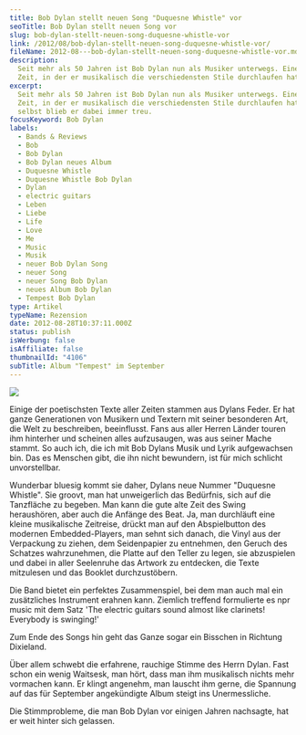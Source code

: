 ```yaml
---
title: Bob Dylan stellt neuen Song "Duquesne Whistle" vor
seoTitle: Bob Dylan stellt neuen Song vor
slug: bob-dylan-stellt-neuen-song-duquesne-whistle-vor
link: /2012/08/bob-dylan-stellt-neuen-song-duquesne-whistle-vor/
fileName: 2012-08---bob-dylan-stellt-neuen-song-duquesne-whistle-vor.md
description:
  Seit mehr als 50 Jahren ist Bob Dylan nun als Musiker unterwegs. Eine lange
  Zeit, in der er musikalisch die verschiedensten Stile durchlaufen hat.
excerpt:
  Seit mehr als 50 Jahren ist Bob Dylan nun als Musiker unterwegs. Eine lange
  Zeit, in der er musikalisch die verschiedensten Stile durchlaufen hat, sich
  selbst blieb er dabei immer treu.
focusKeyword: Bob Dylan
labels:
  - Bands & Reviews
  - Bob
  - Bob Dylan
  - Bob Dylan neues Album
  - Duquesne Whistle
  - Duquesne Whistle Bob Dylan
  - Dylan
  - electric guitars
  - Leben
  - Liebe
  - Life
  - Love
  - Me
  - Music
  - Musik
  - neuer Bob Dylan Song
  - neuer Song
  - neuer Song Bob Dylan
  - neues Album Bob Dylan
  - Tempest Bob Dylan
type: Artikel
typeName: Rezension
date: 2012-08-28T10:37:11.000Z
status: publish
isWerbung: false
isAffiliate: false
thumbnailId: "4106"
subTitle: Album "Tempest" im September
---
```


![](http://cardamonchai.files.wordpress.com/2012/08/bobdylan.jpg?w=220)

Einige der poetischsten Texte aller Zeiten stammen aus Dylans Feder. Er hat
ganze Generationen von Musikern und Textern mit seiner besonderen Art, die Welt
zu beschreiben, beeinflusst. Fans aus aller Herren Länder touren ihm hinterher
und scheinen alles aufzusaugen, was aus seiner Mache stammt. So auch ich, die
ich mit Bob Dylans Musik und Lyrik aufgewachsen bin. Das es Menschen gibt, die
ihn nicht bewundern, ist für mich schlicht unvorstellbar.

Wunderbar bluesig kommt sie daher, Dylans neue Nummer "Duquesne Whistle". Sie
groovt, man hat unweigerlich das Bedürfnis, sich auf die Tanzfläche zu begeben.
Man kann die gute alte Zeit des Swing heraushören, aber auch die Anfänge des
Beat. Ja, man durchläuft eine kleine musikalische Zeitreise, drückt man auf den
Abspielbutton des modernen Embedded-Players, man sehnt sich danach, die Vinyl
aus der Verpackung zu ziehen, dem Seidenpapier zu entnehmen, den Geruch des
Schatzes wahrzunehmen, die Platte auf den Teller zu legen, sie abzuspielen und
dabei in aller Seelenruhe das Artwork zu entdecken, die Texte mitzulesen und das
Booklet durchzustöbern.
[](http://www.npr.org/blogs/allsongs/2012/08/27/160015988/song-premiere-bob-dylan-duquesne-whistle)

Die Band bietet ein perfektes Zusammenspiel, bei dem man auch mal ein
zusätzliches Instrument erahnen kann. Ziemlich treffend formulierte es npr music
mit dem Satz 'The electric guitars sound almost like clarinets! Everybody is
swinging!'

Zum Ende des Songs hin geht das Ganze sogar ein Bisschen in Richtung Dixieland.

Über allem schwebt die erfahrene, rauchige Stimme des Herrn Dylan. Fast schon
ein wenig Waitsesk, man hört, dass man ihm musikalisch nichts mehr vormachen
kann. Er klingt angenehm, man lauscht ihm gerne, die Spannung auf das für
September angekündigte Album steigt ins Unermessliche.

Die Stimmprobleme, die man Bob Dylan vor einigen Jahren nachsagte, hat er weit
hinter sich gelassen.

[](http://www.npr.org/player/v2/mediaPlayer.html?action=1&t=1&islist=false&id=160015988&m=160017027)
